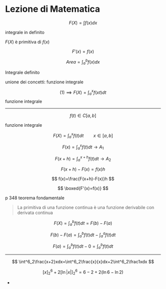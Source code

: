 # Lezione di Matematica


$$
F(X)=\int f(x)dx
$$

integrale in definito

$F(X)$ è primitiva di $f(x)$


$$
F'(x)=f(x)
$$


$$
Area = \int^b_af(x)dx
$$

Integrale definito



unione dei concetti: funzione integrale



$$
(1)\implies F(X)=\int^x_af(xt)dt
$$
funzione integrale


---

$$
f(t)\in C[a,b]
$$

funzione integrale

$$
F(X)=\int^x_af(t)dt\qquad x\in[a,b]
$$


$$
F(x)=\int^x_af(t)dt\to A_1
$$

$$
F(x+h)=\int^{x+h}_af(t)dt\to A_2
$$


$$
F(x+h)-F(x)=f(x)h
$$


$$
f(x)=\frac{F(x+h)-F(x)}h
$$

$$
\boxed{F'(x)=f(x)}
$$




p 348 teorema fondamentale


> La primitiva di una funzione continua è una funzione derivabile con derivata continua 


$$
F(X)=\int^b_af(t)dt = F(b)- F(a)
$$


$$
F(b)-F(a)=\int^b_af(t)dt-\int^a_af(t)dt
$$

$$
F(a)=\int^b_af(t)dt-0=\int^b_af(t)dt
$$

---


$$
\int^6_2\frac{x+2}xdx=\int^6_2\frac{x}{x}dx+2\int^6_2\frac1xdx
$$


$$
[x]^6_2+2[\ln |x|]^6_2=6-2+2(\ln 6- \ln 2)
$$


-
<!--stackedit_data:
eyJoaXN0b3J5IjpbLTg5OTQ5ODY2MSwxMTMwNzUxNDU4LC03Mz
QzMzc3ODEsLTI4NTc3MTU5OCw5NjU4MDU3NjYsLTU5NjM3MzQ1
LDk0MzY1MTYwNyw3MzI0Mjc1MTFdfQ==
-->